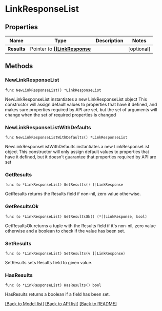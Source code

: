 # LinkResponseList

## Properties

Name | Type | Description | Notes
------------ | ------------- | ------------- | -------------
**Results** | Pointer to [**[]LinkResponse**](LinkResponse.md) |  | [optional] 

## Methods

### NewLinkResponseList

`func NewLinkResponseList() *LinkResponseList`

NewLinkResponseList instantiates a new LinkResponseList object
This constructor will assign default values to properties that have it defined,
and makes sure properties required by API are set, but the set of arguments
will change when the set of required properties is changed

### NewLinkResponseListWithDefaults

`func NewLinkResponseListWithDefaults() *LinkResponseList`

NewLinkResponseListWithDefaults instantiates a new LinkResponseList object
This constructor will only assign default values to properties that have it defined,
but it doesn't guarantee that properties required by API are set

### GetResults

`func (o *LinkResponseList) GetResults() []LinkResponse`

GetResults returns the Results field if non-nil, zero value otherwise.

### GetResultsOk

`func (o *LinkResponseList) GetResultsOk() (*[]LinkResponse, bool)`

GetResultsOk returns a tuple with the Results field if it's non-nil, zero value otherwise
and a boolean to check if the value has been set.

### SetResults

`func (o *LinkResponseList) SetResults(v []LinkResponse)`

SetResults sets Results field to given value.

### HasResults

`func (o *LinkResponseList) HasResults() bool`

HasResults returns a boolean if a field has been set.


[[Back to Model list]](../README.md#documentation-for-models) [[Back to API list]](../README.md#documentation-for-api-endpoints) [[Back to README]](../README.md)



